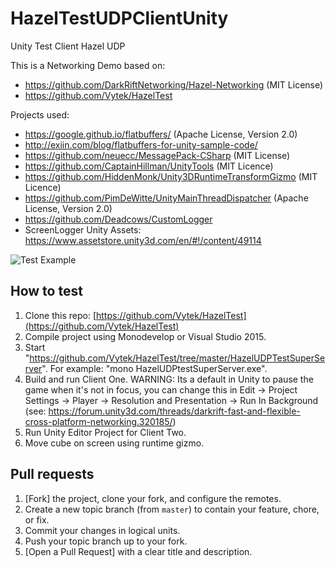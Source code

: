 # HazelTestUDPClientUnity
Unity Test Client Hazel UDP 

This is a Networking Demo based on:

- https://github.com/DarkRiftNetworking/Hazel-Networking (MIT License)
- https://github.com/Vytek/HazelTest

Projects used:

- https://google.github.io/flatbuffers/ (Apache License, Version 2.0)
- http://exiin.com/blog/flatbuffers-for-unity-sample-code/
- https://github.com/neuecc/MessagePack-CSharp (MIT License)
- https://github.com/CaptainHillman/UnityTools (MIT Licence)
- https://github.com/HiddenMonk/Unity3DRuntimeTransformGizmo (MIT Licence)
- https://github.com/PimDeWitte/UnityMainThreadDispatcher (Apache License, Version 2.0)
- https://github.com/Deadcows/CustomLogger
- ScreenLogger Unity Assets: https://www.assetstore.unity3d.com/en/#!/content/49114

![Test Example](https://github.com/Vytek/HazelTestUDPClientUnity/blob/master/Images/2017-08-04%2010_29_34.gif)

## How to test

1. Clone this repo: [https://github.com/Vytek/HazelTest](https://github.com/Vytek/HazelTest)
2. Compile project using Monodevelop or Visual Studio 2015.
3. Start "https://github.com/Vytek/HazelTest/tree/master/HazelUDPTestSuperServer". For example: "mono HazelUDPtestSuperServer.exe".
4. Build and run Client One. WARNING: Its a default in Unity to pause the game when it's not in focus, you can change this in Edit -> Project Settings -> Player -> Resolution and Presentation -> Run In Background (see: https://forum.unity3d.com/threads/darkrift-fast-and-flexible-cross-platform-networking.320185/)
5. Run Unity Editor Project for Client Two.
6. Move cube on screen using runtime gizmo.

## Pull requests

 1. [Fork] the project, clone your fork, and configure the remotes.
 2. Create a new topic branch (from `master`) to contain your feature,
 chore, or fix.
 3. Commit your changes in logical units.
 4. Push your topic branch up to your fork.
 5. [Open a Pull Request] with a clear title and description.